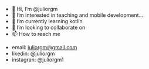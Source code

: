 - 👋 Hi, I’m @juliorgm
- 👀 I’m interested in teaching and mobile development...
- 🌱 I’m currently learning kotlin
- 💞️ I’m looking to collaborate on 
- 📫 How to reach me 
* email: juliorgm@gmail.com
* likedin: @juliorgm
* instagran: @juliorgm1
